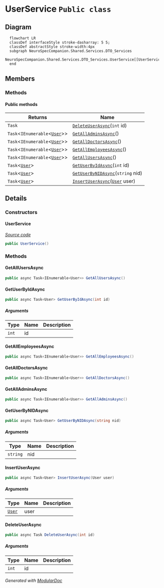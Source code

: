 # UserService `Public class`

## Diagram
```mermaid
  flowchart LR
  classDef interfaceStyle stroke-dasharray: 5 5;
  classDef abstractStyle stroke-width:4px
  subgraph NeuroSpecCompanion.Shared.Services.DTO_Services
  NeuroSpecCompanion.Shared.Services.DTO_Services.UserService[[UserService]]
  end
```

## Members
### Methods
#### Public  methods
| Returns | Name |
| --- | --- |
| `Task` | [`DeleteUserAsync`](#deleteuserasync)(`int` id) |
| `Task`&lt;`IEnumerable`&lt;[`User`](../../../../neurospec/shared/models/dto/User.md)&gt;&gt; | [`GetAllAdminsAsync`](#getalladminsasync)() |
| `Task`&lt;`IEnumerable`&lt;[`User`](../../../../neurospec/shared/models/dto/User.md)&gt;&gt; | [`GetAllDoctorsAsync`](#getalldoctorsasync)() |
| `Task`&lt;`IEnumerable`&lt;[`User`](../../../../neurospec/shared/models/dto/User.md)&gt;&gt; | [`GetAllEmployeesAsync`](#getallemployeesasync)() |
| `Task`&lt;`IEnumerable`&lt;[`User`](../../../../neurospec/shared/models/dto/User.md)&gt;&gt; | [`GetAllUsersAsync`](#getallusersasync)() |
| `Task`&lt;[`User`](../../../../neurospec/shared/models/dto/User.md)&gt; | [`GetUserByIdAsync`](#getuserbyidasync)(`int` id) |
| `Task`&lt;[`User`](../../../../neurospec/shared/models/dto/User.md)&gt; | [`GetUserByNIDAsync`](#getuserbynidasync)(`string` nid) |
| `Task`&lt;[`User`](../../../../neurospec/shared/models/dto/User.md)&gt; | [`InsertUserAsync`](#insertuserasync)([`User`](../../../../neurospec/shared/models/dto/User.md) user) |

## Details
### Constructors
#### UserService
[*Source code*](https://github.com///blob//NeuroSpec.Shared/Services/DTO_Services/UserService.cs#L16)
```csharp
public UserService()
```

### Methods
#### GetAllUsersAsync
```csharp
public async Task<IEnumerable<User>> GetAllUsersAsync()
```

#### GetUserByIdAsync
```csharp
public async Task<User> GetUserByIdAsync(int id)
```
##### Arguments
| Type | Name | Description |
| --- | --- | --- |
| `int` | id |   |

#### GetAllEmployeesAsync
```csharp
public async Task<IEnumerable<User>> GetAllEmployeesAsync()
```

#### GetAllDoctorsAsync
```csharp
public async Task<IEnumerable<User>> GetAllDoctorsAsync()
```

#### GetAllAdminsAsync
```csharp
public async Task<IEnumerable<User>> GetAllAdminsAsync()
```

#### GetUserByNIDAsync
```csharp
public async Task<User> GetUserByNIDAsync(string nid)
```
##### Arguments
| Type | Name | Description |
| --- | --- | --- |
| `string` | nid |   |

#### InsertUserAsync
```csharp
public async Task<User> InsertUserAsync(User user)
```
##### Arguments
| Type | Name | Description |
| --- | --- | --- |
| [`User`](../../../../neurospec/shared/models/dto/User.md) | user |   |

#### DeleteUserAsync
```csharp
public async Task DeleteUserAsync(int id)
```
##### Arguments
| Type | Name | Description |
| --- | --- | --- |
| `int` | id |   |

*Generated with* [*ModularDoc*](https://github.com/hailstorm75/ModularDoc)
